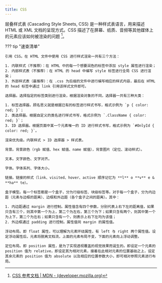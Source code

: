 ```yaml
---
title: CSS
---
```


层叠样式表 (Cascading Style Sheets, CSS) 是一种样式表语言，用来描述 HTML 或 XML 文档的呈现方式。CSS 描述了在屏幕、纸质、音频等其他媒体上的元素应该如何被渲染的问题 [^MDN]。

[^MDN]: [CSS 参考文档 | MDN - (developer.mozilla.org)](https://developer.mozilla.org/zh-CN/docs/Web/CSS)

??? tip "速查清单"

    引用 CSS。在 HTML 文件中使用 CSS 进行样式渲染一共有三个方法：
    
    1. 内联样式（不推荐）：在 HTML 中的每一个想要润色的标签中添加 style 属性进行渲染；
    2. 内部样式表（不推荐）：在 HTML 的 head 中编写 style 标签进行全局 CSS 进行渲染；
    3. 外部样式表（最推荐）：在 .css 为后缀的文件中进行编写相应的样式内容，最后在 HTML 的 head 标签中通过 link 引用该样式文件即可。
    
    选择器。选择指定的标签类别进行渲染，根据渲染对象的不同，选择器一共有三种大类：
    
    1. 标签选择器。顾名思义就是根据已有的标签进行样式书写，格式示例为 `p { color: red; }`；
    2. 类选择器。根据自定义的类名进行样式书写，格式示例为 `.ClassName { color: red; }`；
    3. ID 选择器。根据页面中某一个元素唯一的 ID 进行样式书写，格式示例为 `#OnlyId { color: red; }`。
    
    渲染优先级。内联样式 > ID 选择器 > 样式表。
    
    背景。背景颜色（rgb 赋值、hex 赋值、name 赋值），背景图片（定位、滚动样式）。
    
    文本。文字颜色、文字对齐。
    
    字体。字体系列、字体大小。
    
    链接。链接的样式（link、visited、hover、active 顺序记忆为 **l** o **v** e & **ha** te）。
    
    盒子模型。每一个标签都是一个盒子，分为行级标签、块级标签等。对于每一个盒子，分为内边距（元素与边框的距离）、边框和外边距（各个盒子之间的距离）。其中：
    
    1. 内边距通过 margin 进行控制。属性值含有四个参数，分别代表上右下左的距离值，如果只含有三个，则其中第一个为上，第二个为左右，第三个为下；如果只含有两个，则其中第一个为上下，第二个为左右；如果只含有一个，则表示上右下左均为该值；
    2. 外边框通过 padding 进行控制。属性值同 margin 的属性值。
    
    浮动布局。即 float 属性，可以理解为元素环绕属性，有 left 与 right 两个属性值。设定浮动属性后，元素将脱离文档流，上面的元素布局不变，下面的元素向上浮动调整。
    
    定位布局。即 position 属性，是为了实现透视覆盖的视觉效果而诞生的。即设定一个元素的 position 值为 relative，即设定其为相对元素，接着在此相对元素的位置基础之上，设定其余元素的 position 值为 absolute 以及相应的位置参数大小，即可相对参照元素进行布局。
